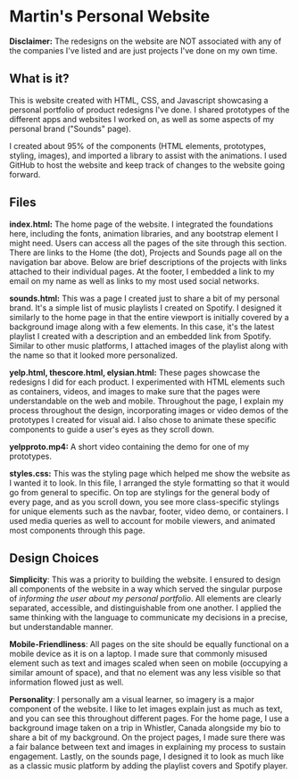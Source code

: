 # Martin's Personal Website
**Disclaimer:** The redesigns on the website are NOT associated with any of the companies I've listed and are just projects I've done on my own time. 

## What is it? 
This is website created with HTML, CSS, and Javascript showcasing a personal portfolio of product redesigns I've done. I shared prototypes of the different apps and websites I worked on, as well as some aspects of my personal brand ("Sounds" page). 

I created about 95% of the components (HTML elements, prototypes, styling, images), and imported a library to assist with the animations. I used GitHub to host the website and keep track of changes to the website going forward. 

## Files

**index.html:** The home page of the website. I integrated the foundations here, including the fonts, animation libraries, and any bootstrap element I might need. Users can access all the pages of the site through this section. There are links to the Home (the dot), Projects and Sounds page all on the navigation bar above. Below are brief descriptions of the projects with links attached to their individual pages. At the footer, I embedded a link to my email on my name as well as links to my most used social networks. 

**sounds.html:** This was a page I created just to share a bit of my personal brand. It's a simple list of music playlists I created on Spotify. I designed it similarly to the home page in that the entire viewport is initially covered by a background image along with a few elements. In this case, it's the latest playlist I created with a description and an embedded link from Spotify. Similar to other music platforms, I attached images of the playlist along with the name so that it looked more personalized.

**yelp.html, thescore.html, elysian.html:** These pages showcase the redesigns I did for each product. I experimented with HTML elements such as containers, videos, and images to make sure that the pages were understandable on the web and mobile. Throughout the page, I explain my process throughout the design, incorporating images or video demos of the prototypes I created for visual aid. I also chose to animate these specific components to guide a user's eyes as they scroll down. 

**yelpproto.mp4:** A short video containing the demo for one of my prototypes. 

**styles.css:** This was the styling page which helped me show the website as I wanted it to look. In this file, I arranged the style formatting so that it would go from general to specific. On top are stylings for the general body of every page, and as you scroll down, you see more class-specific stylings for unique elements such as the navbar, footer, video demo, or containers. I used media queries as well to account for mobile viewers, and animated most components through this page.

## Design Choices

**Simplicity**: This was a priority to building the website. I ensured to design all components of the website in a way which served the singular purpose of _informing the user about my personal portfolio_. All elements are clearly separated, accessible, and distinguishable from one another. I applied the same thinking with the language to communicate my decisions in a precise, but understandable manner. 

**Mobile-Friendliness**: All pages on the site should be equally functional on a mobile device as it is on a laptop. I made sure that commonly misused element such as text and images scaled when seen on mobile (occupying a similar amount of space), and that no element was any less visible so that information flowed just as well.

**Personality**: I personally am a visual learner, so imagery is a major component of the website. I like to let images explain just as much as text, and you can see this throughout different pages. For the home page, I use a background image taken on a trip in Whistler, Canada alongside my bio to share a bit of my background. On the project pages, I made sure there was a fair balance between text and images in explaining my process to sustain engagement. Lastly, on the sounds page, I designed it to look as much like as a classic music platform by adding the playlist covers and Spotify player.
